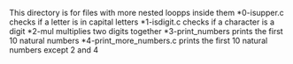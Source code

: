 This directory is for files with more nested loopps inside them
*0-isupper.c checks if a letter is in capital letters
*1-isdigit.c checks if a character is a digit
*2-mul multiplies two digits together
*3-print_numbers prints the first 10 natural numbers
*4-print_more_numbers.c prints the first 10 natural numbers except 2 and 4
